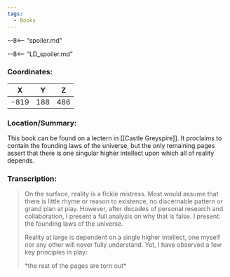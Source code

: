```yaml
---
tags:
  - Books
---
```


--8<-- “spoiler.md”

--8<-- “LD_spoiler.md”

### Coordinates:
| **X** | **Y**| **Z** |
|:-----:|:----:|:-----:|
|-819  |188   |486  |

### Location/Summary:
This book can be found on a lectern in [[Castle Greyspire]]. It proclaims to contain the founding laws of the universe, but the only remaining pages assert that there is one singular higher intellect upon which all of reality depends.

### Transcription:
> On the surface, reality is a fickle mistress. Most would assume that there is little rhyme or reason to existence, no discernable pattern or grand plan at play. However, after decades of personal research and collaboration, I present a full analysis on why that is false. I present: the founding laws of the universe.
>
> Reality at large is dependent on a single higher intellect, one myself nor any other will never fully understand. Yet, I have observed a few key principles in play:
>
> \*the rest of the pages are torn out*

